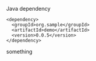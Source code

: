 Java dependency

```
<dependency>
  <groupId>org.sample</groupId>
  <artifactId>demo</artifactId>
  <version>0.0.5</version>
</dependency>
```


something
